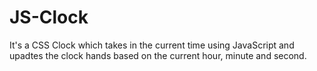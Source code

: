 # JS-Clock

It's a CSS Clock which takes in the current time using JavaScript and upadtes the clock hands based on the current hour, minute and second.
